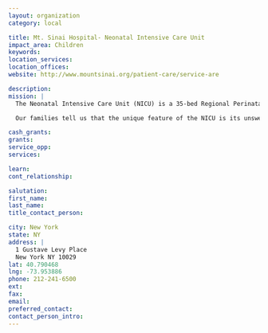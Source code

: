 ```yaml
---
layout: organization
category: local

title: Mt. Sinai Hospital- Neonatal Intensive Care Unit
impact_area: Children
keywords: 
location_services: 
location_offices: 
website: http://www.mountsinai.org/patient-care/service-are

description: 
mission: |
  The Neonatal Intensive Care Unit (NICU) is a 35-bed Regional Perinatal Center (the highest designation for recognizing the ability to care for the most complex patients and provide consultation to other neonatal units in the region). Each year there are more than 700 admissions to the NICU, with approximately 10 percent of the infants being transferred from other institutions. 

  Our families tell us that the unique feature of the NICU is its unswerving dedication to remaining "family-centered". With two full-time social workers on-staff, we can assure the help and resources families require during stressful times. We make our "nesting room"--a private, hotel-like bedroom--available to families prior to discharge to practice caring for their infants in a safe, less intense environment.

cash_grants: 
grants: 
service_opp: 
services: 

learn: 
cont_relationship: 

salutation: 
first_name: 
last_name: 
title_contact_person: 

city: New York
state: NY
address: |
  1 Gustave Levy Place  
  New York NY 10029
lat: 40.790468
lng: -73.953886
phone: 212-241-6500
ext: 
fax: 
email: 
preferred_contact: 
contact_person_intro: 
---
```

